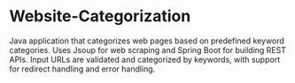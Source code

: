 # Website-Categorization
Java application that categorizes web pages based on predefined keyword categories. Uses Jsoup for web scraping and Spring Boot for building REST APIs. Input URLs are validated and categorized by keywords, with support for redirect handling and error handling.
